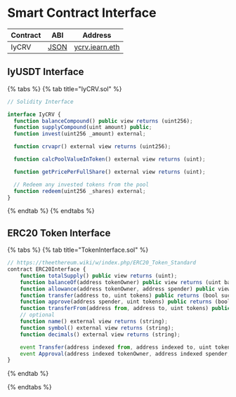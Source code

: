 # Smart Contract Interface

| Contract | ABI                                                                                   | Address                                                                                   |
| -------- | ------------------------------------------------------------------------------------- | ----------------------------------------------------------------------------------------- |
| IyCRV    | [JSON](https://github.com/iearn-finance/itoken/blob/master/build/contracts/yCRV.json) | [ycrv.iearn.eth](https://etherscan.io/address/0x9Ce551A9D2B1A4Ec0cc6eB0E0CC12977F6ED306C) |

## IyUSDT Interface

{% tabs %}
{% tab title="IyCRV.sol" %}

```javascript
// Solidity Interface

interface IyCRV {
  function balanceCompound() public view returns (uint256);
  function supplyCompound(uint amount) public;
  function invest(uint256 _amount) external;

  function crvapr() external view returns (uint256);

  function calcPoolValueInToken() external view returns (uint);

  function getPricePerFullShare() external view returns (uint);

  // Redeem any invested tokens from the pool
  function redeem(uint256 _shares) external;
}
```

{% endtab %}
{% endtabs %}

## ERC20 Token Interface

{% tabs %}
{% tab title="TokenInterface.sol" %}

```javascript
// https://theethereum.wiki/w/index.php/ERC20_Token_Standard
contract ERC20Interface {
    function totalSupply() public view returns (uint);
    function balanceOf(address tokenOwner) public view returns (uint balance);
    function allowance(address tokenOwner, address spender) public view returns (uint remaining);
    function transfer(address to, uint tokens) public returns (bool success);
    function approve(address spender, uint tokens) public returns (bool success);
    function transferFrom(address from, address to, uint tokens) public returns (bool success);
    // optional
    function name() external view returns (string);
    function symbol() external view returns (string);
    function decimals() external view returns (string);

    event Transfer(address indexed from, address indexed to, uint tokens);
    event Approval(address indexed tokenOwner, address indexed spender, uint tokens);
}
```

{% endtab %}

{% endtabs %}
